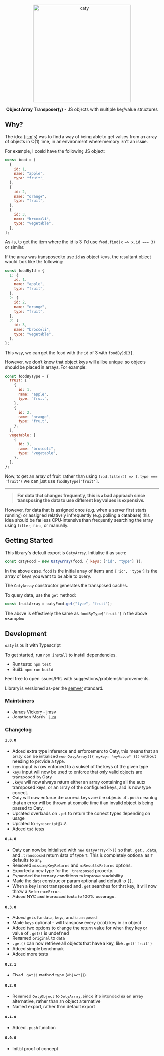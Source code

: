 <p align="center">
  <img width=320 src="https://repository-images.githubusercontent.com/184661355/24a79180-7409-11e9-8155-1e30fa6df50a" alt="oaty" />
</p>
<p align="center">
  <strong>Object Array Transposer(y)</strong> - JS objects with multiple key/value structures
</p>

## Why?

The idea ([j-m](https://github.com/j-m)'s) was to find a way of being able to get values from an array of objects in O(1) time, in an environment where memory isn't an issue.

For example, I could have the following JS object:

```javascript
const food = [
  {
    id: 1,
    name: "apple",
    type: "fruit",
  },
  {
    id: 2,
    name: "orange",
    type: "fruit",
  },
  {
    id: 3,
    name: "broccoli",
    type: "vegetable",
  },
];
```

As-is, to get the item where the id is 3, I'd use `food.find(x => x.id === 3)` or similar.

If the array was transposed to use `id` as object keys, the resultant object would look like the following:

```javascript
const foodById = {
  1: {
    id: 1,
    name: "apple",
    type: "fruit",
  },
  2: {
    id: 2,
    name: "orange",
    type: "fruit",
  },
  3: {
    id: 3,
    name: "broccoli",
    type: "vegetable",
  },
};
```

This way, we can get the food with the `id` of 3 with `foodById[3]`.

However, we don't know that object keys will all be unique, so objects should be placed in arrays. For example:

```javascript
const foodByType = {
  fruit: [
    {
      id: 1,
      name: "apple",
      type: "fruit",
    },
    {
      id: 2,
      name: "orange",
      type: "fruit",
    },
  ],
  vegetable: [
    {
      id: 3,
      name: "broccoli",
      type: "vegetable",
    },
  ],
};
```

Now, to get an array of fruit, rather than using `food.filter(f => f.type === 'fruit')` we can just use `foodByType['fruit']`.

---

> **For data that changes frequently, this is a bad approach since transposing the data to use different key values is expensive.**

However, for data that is assigned once (e.g. when a server first starts running) or assigned relatively infrequently (e.g. polling a database) this idea should be far less CPU-intensive than frequently searching the array using `filter`, `find`, or manually.

## Getting Started

This library's default export is `OatyArray`. Initialise it as such:

```javascript
const oatyFood = new OatyArray(food, { keys: ["id", "type"] });
```

In the above case, `food` is the initial array of items and `['id', 'type']` is the array of keys you want to be able to query.

The `OatyArray` constructor generates the transposed caches.

To query data, use the `get` method:

```javascript
const fruitArray = oatyFood.get("type", "fruit");
```

The above is effectively the same as `foodByType['fruit']` in the above examples

## Development

`oaty` is built with Typescript

To get started, run `npm install` to install dependencies.

- Run tests: `npm test`
- Build: `npm run build`

Feel free to open Issues/PRs with suggestions/problems/improvements.

Library is versioned as-per the [semver](https://semver.org) standard.

### Maintainers

- James Vickery - [jmsv](https://github.com/jmsv)
- Jonathan Marsh - [j-m](https://github.com/j-m)

### Changelog

#### `1.0.0`

- Added extra type inference and enforcement to Oaty, this means that an array can be initialised `new OatyArray([{ myKey: "myValue" }])` without needing to provide a type.
- `keys` input is now enforced to a subset of the keys of the given type
- `keys` input will now be used to enforce that only valid objects are transposed by Oaty
- `.keys` will now always return either an array containing all the auto transposed keys, or an array of the configured keys, and is now type correct.
- Oaty will now enforce the correct keys are the objects of `.push` meaning that an error will be thrown at compile time if an invalid object is being passed to Oaty.
- Updated overloads on `.get` to return the correct types depending on usage
- Updated to `typescript@3.8`
- Added `tsd` tests

#### `0.4.0`

- Oaty can now be initialised with `new OatyArray<T>()` so that `.get` , `.data`, and `.transposed` return data of type `T`. This is completely optional as `T` defaults to `any`.
- Removed `missingKeyReturns` and `noResultsReturns` options.
- Exported a new type for the `_transposed` property.
- Expanded the ternary conditions to improve readability.
- Made the `data` constructor param optional and default to `[]`.
- When a key is not transposed and `.get` searches for that key, it will now throw a `ReferenceError`.
- Added NYC and increased tests to 100% coverage.

#### `0.3.0`

- Added `get`s for `data`, `keys`, and `transposed`
- Made `keys` optional - will transpose every (root) key in an object
- Added two options to change the return value for when they key or value of `.get()` is undefined
- Renamed `original` to `data`
- `.get()` can now retrieve all objects that have a key, like `.get('fruit')`
- Added simple benchmark
- Added more tests

#### `0.2.1`

- Fixed `.get()` method type (`object[]`)

#### `0.2.0`

- Renamed `OatyObject` to `OatyArray`, since it's intended as an array alternative, rather than an object alternative
- Named export, rather than default export

#### `0.1.0`

- Added `.push` function

#### `0.0.0`

- Initial proof of concept
